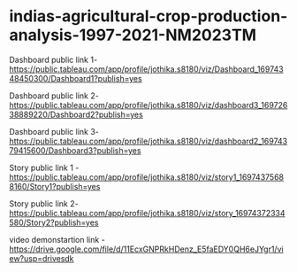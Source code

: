 # indias-agricultural-crop-production-analysis-1997-2021-NM2023TM

Dashboard public link 1-https://public.tableau.com/app/profile/jothika.s8180/viz/Dashboard_16974348450300/Dashboard1?publish=yes

Dashboard public link 2-https://public.tableau.com/app/profile/jothika.s8180/viz/dashboard3_16972638889220/Dashboard2?publish=yes

Dashboard public link 3-https://public.tableau.com/app/profile/jothika.s8180/viz/dashboard2_16974379415600/Dashboard3?publish=yes

Story public link 1 -https://public.tableau.com/app/profile/jothika.s8180/viz/story1_16974375688160/Story1?publish=yes

Story public link 2-https://public.tableau.com/app/profile/jothika.s8180/viz/story_16974372334580/Story2?publish=yes

video demonstartion link -https://drive.google.com/file/d/11EcxGNPRkHDenz_E5faEDY0QH6eJYgr1/view?usp=drivesdk
